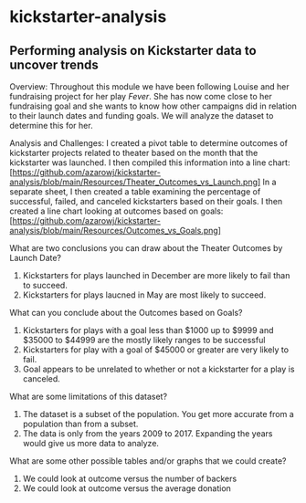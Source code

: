 # kickstarter-analysis
## Performing analysis on Kickstarter data to uncover trends

Overview:
Throughout this module we have been following Louise and her fundraising project for her play *Fever*. She has now come close to her fundraising goal and she wants to know how other campaigns did in relation to their launch dates and funding goals. We will analyze the dataset to determine this for her.

Analysis and Challenges:
I created a pivot table to determine outcomes of kickstarter projects related to theater based on the month that the kickstarter was launched. I then compiled this information into a line chart: [https://github.com/azarowj/kickstarter-analysis/blob/main/Resources/Theater_Outcomes_vs_Launch.png] In a separate sheet, I then created a table examining the percentage of successful, failed, and canceled kickstarters based on their goals. I then created a line chart looking at outcomes based on goals: [https://github.com/azarowj/kickstarter-analysis/blob/main/Resources/Outcomes_vs_Goals.png]

What are two conclusions you can draw about the Theater Outcomes by Launch Date?
1. Kickstarters for plays launched in December are more likely to fail than to succeed.
2. Kickstarters for plays laucned in May are most likely to succeed.

What can you conclude about the Outcomes based on Goals?
1. Kickstarters for plays with a goal less than $1000 up to $9999 and $35000 to $44999 are the mostly likely ranges to be successful
2. Kickstarters for play with a goal of $45000 or greater are very likely to fail.
3. Goal appears to be unrelated to whether or not a kickstarter for a play is canceled.

What are some limitations of this dataset?
1. The dataset is a subset of the population. You get more accurate from a population than from a subset.
2. The data is only from the years 2009 to 2017. Expanding the years would give us more data to analyze.

What are some other possible tables and/or graphs that we could create?
1. We could look at outcome versus the number of backers
2. We could look at outcome versus the average donation
